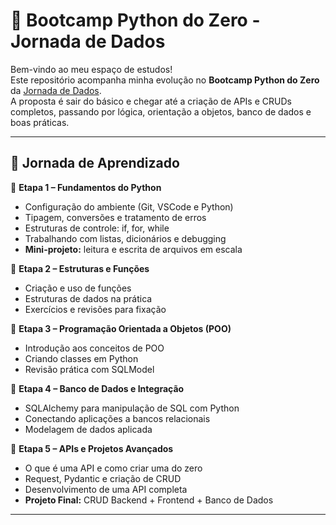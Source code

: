 # 🐍 Bootcamp Python do Zero - Jornada de Dados

Bem-vindo ao meu espaço de estudos!  
Este repositório acompanha minha evolução no **Bootcamp Python do Zero** da [Jornada de Dados](https://suajornadadedados.com.br/).  
A proposta é sair do básico e chegar até a criação de APIs e CRUDs completos, passando por lógica, orientação a objetos, banco de dados e boas práticas.

---

## 🚀 Jornada de Aprendizado

📌 **Etapa 1 – Fundamentos do Python**  
- Configuração do ambiente (Git, VSCode e Python)  
- Tipagem, conversões e tratamento de erros  
- Estruturas de controle: if, for, while  
- Trabalhando com listas, dicionários e debugging  
- **Mini-projeto:** leitura e escrita de arquivos em escala  

📌 **Etapa 2 – Estruturas e Funções**  
- Criação e uso de funções  
- Estruturas de dados na prática  
- Exercícios e revisões para fixação  

📌 **Etapa 3 – Programação Orientada a Objetos (POO)**  
- Introdução aos conceitos de POO  
- Criando classes em Python
- Revisão prática com SQLModel  

📌 **Etapa 4 – Banco de Dados e Integração**  
- SQLAlchemy para manipulação de SQL com Python  
- Conectando aplicações a bancos relacionais  
- Modelagem de dados aplicada  

📌 **Etapa 5 – APIs e Projetos Avançados**  
- O que é uma API e como criar uma do zero  
- Request, Pydantic e criação de CRUD  
- Desenvolvimento de uma API completa  
- **Projeto Final:** CRUD Backend + Frontend + Banco de Dados  

---



